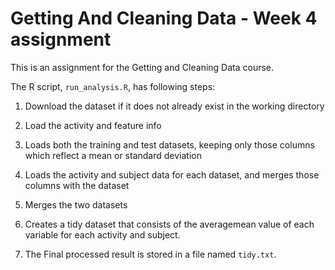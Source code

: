 # Getting And Cleaning Data - Week 4 assignment

This is an assignment for the Getting and Cleaning Data course.

The R script, `run_analysis.R`, has following steps:

1. Download the dataset if it does not already exist in the working directory

2. Load the activity and feature info

3. Loads both the training and test datasets, keeping only those columns which
   reflect a mean or standard deviation

4. Loads the activity and subject data for each dataset, and merges those
   columns with the dataset

5. Merges the two datasets

6. Creates a tidy dataset that consists of the averagemean value of each
   variable for each activity and subject.
   
7. The Final processed result is stored in a file named `tidy.txt`.
